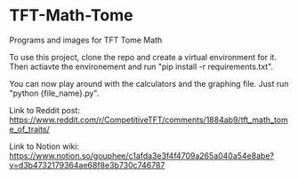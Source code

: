 # TFT-Math-Tome
Programs and images for TFT Tome Math

To use this project, clone the repo and create a virtual environment for it. Then actiavte the environement and run "pip install -r requirements.txt". 

You can now play around with the calculators and the graphing file. Just run "python {file_name}.py".

Link to Reddit post: https://www.reddit.com/r/CompetitiveTFT/comments/1884ab9/tft_math_tome_of_traits/

Link to Notion wiki: https://www.notion.so/gouphee/c1afda3e3f4f4709a265a040a54e8abe?v=d3b4732179364ae68f8e3b730c746787
